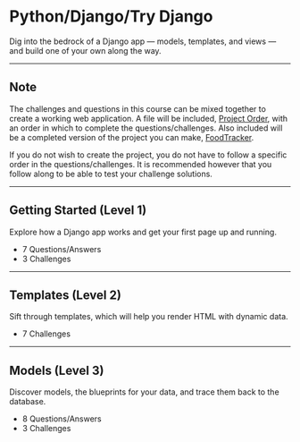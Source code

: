 # Python/Django/Try Django

Dig into the bedrock of a Django app — models, templates, and views — and build one of your own along the way.

---

## **Note**

The challenges and questions in this course can be mixed together to create a working web application. A file will be included, [Project Order](./projectOrder.md), with an order in which to complete the questions/challenges. Also included will be a completed version of the project you can make, [FoodTracker](./FoodTracker/).

If you do not wish to create the project, you do not have to follow a specific order in the questions/challenges. It is recommended however that you follow along to be able to test your challenge solutions.

---

## Getting Started (Level 1)

Explore how a Django app works and get your first page up and running.

* 7 Questions/Answers
* 3 Challenges

---

## Templates (Level 2)

Sift through templates, which will help you render HTML with dynamic data.

* 7 Challenges

---

## Models (Level 3)

Discover models, the blueprints for your data, and trace them back to the database.

* 8 Questions/Answers
* 3 Challenges
